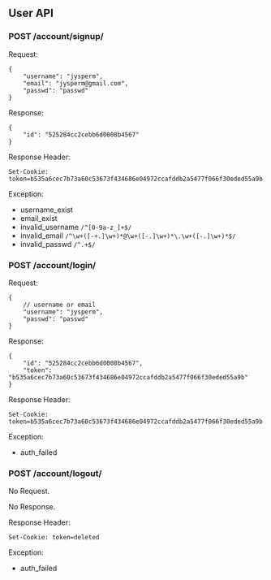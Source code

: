 ## User API

### POST /account/signup/

Request:

    {
        "username": "jysperm",
        "email": "jysperm@gmail.com",
        "passwd": "passwd"
    }

Response:

    {
        "id": "525284cc2cebb6d0008b4567"
    }

Response Header:

    Set-Cookie: token=b535a6cec7b73a60c53673f434686e04972ccafddb2a5477f066f30eded55a9b

Exception:

* username_exist
* email_exist
* invalid_username `/^[0-9a-z_]+$/`
* invalid_email `/^\w+([-+.]\w+)*@\w+([-.]\w+)*\.\w+([-.]\w+)*$/`
* invalid_passwd `/^.+$/`

### POST /account/login/

Request:

    {
        // username or email
        "username": "jysperm",
        "passwd": "passwd"
    }

Response:

    {
        "id": "525284cc2cebb6d0008b4567",
        "token": "b535a6cec7b73a60c53673f434686e04972ccafddb2a5477f066f30eded55a9b"
    }

Response Header:

    Set-Cookie: token=b535a6cec7b73a60c53673f434686e04972ccafddb2a5477f066f30eded55a9b

Exception:

* auth_failed

### POST /account/logout/

No Request.

No Response.

Response Header:

    Set-Cookie: token=deleted

Exception:

* auth_failed
